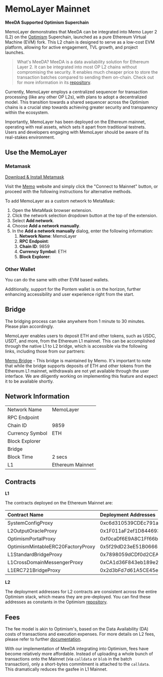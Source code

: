 # MemoLayer Mainnet

**MeeDA Supported Optimism Superchain**

MemoLayer demonstrates that MeeDA can be integrated into Memo Layer 2 (L2) on the [Optimism](https://optimism.io/) Superchain, launched as a pure Ethereum Virtual Machine (EVM) fork. This L2 chain is designed to serve as a low-cost EVM platform, allowing for active engagement, TVL growth, and project launches.

> What's MeeDA?
> MeeDA is a data availability solution for Ethereum Layer 2. It can be integrated into most OP L2 chains without compromising the security. It enables much cheaper price to store the transaction batches compared to sending them on-chain. Check out for more information in its [repository](https://github.com/memoio/meeda-docs).

Currently, MemoLayer employs a centralized sequencer for transaction processing (like any other OP L2s), with plans to adopt a decentralized model. This transition towards a shared sequencer across the Optimism chains is a crucial step towards achieving greater security and transparency within the ecosystem.

Importantly, MemoLayer has been deployed on the Ethereum mainnet, operating with real assets, which sets it apart from traditional testnets. Users and developers engaging with MemoLayer should be aware of its real-stakes environment.

## Use the MemoLayer

### Metamask

[Download & Install Metamask](https://metamask.io/)

Visit the [Memo](https://memolabs.org/) website and simply click the "Connect to Mainnet" button, or proceed with the following instructions for alternative methods.

To add MemoLayer as a custom network to MetaMask:

1. Open the MetaMask browser extension.
2. Click the network selection dropdown button at the top of the extension.
3. Select **Add network**.
4. Choose **Add a network manually**.
5. In the **Add a network manually** dialog, enter the following information:
    1. **Network Name**: MemoLayer
    2. **RPC Endpoint**:
    3. **Chain ID**: 9859
    4. **Currency Symbol**: ETH
    5. **Block Explorer**:

### Other Wallet

You can do the same with other EVM based wallets.

Additionally, support for the Pontem wallet is on the horizon, further enhancing accessibility and user experience right from the start.

## Bridge

The bridging process can take anywhere from 1 minute to 30 minutes. Please plan accordingly.

MemoLayer enables users to deposit ETH and other tokens, such as USDC, USDT, and more, from the Ethereum L1 mainnet. This can be accomplished through the native L1 to L2 bridge, which is accessible via the following links, including those from our partners:

[Memo Bridge]() - This bridge is maintained by Memo. It's important to note that while the bridge supports deposits of ETH and other tokens from the Ethereum L1 mainnet, withdrawals are not yet available through the user interface. We are diligently working on implementing this feature and expect it to be available shortly. 

## Network Information

<table>
  <tr>
    <td>Network Name</td>
    <td>MemoLayer</td>
  </tr>
  <tr>
    <td>RPC Endpoint</td>
    <td></td>
  </tr>
  <tr>
    <td>Chain ID</td>
    <td>9859</td>
  </tr>
  <tr>
    <td>Currency Symbol</td>
    <td>ETH</td>
  </tr>
  <tr>
    <td>Block Explorer</td>
    <td></td>
  </tr>
  <tr>
    <td>Bridge</td>
    <td></td>
  </tr>
  <tr>
    <td>Block Time</td>
    <td>2 secs</td>
  </tr>
  <tr>
    <td>L1</td>
    <td>Ethereum Mainnet</td>
  </tr>
</table>

## Contracts

**L1**

The contracts deployed on the Ethereum Mainnet are:

| Contract Name | Deployment Addresses |
| :--- | :--- |
| SystemConfigProxy | 0xc6d310539CDEc791a10Fdce9f08774B70cF7B07D |
| L2OutputOracleProxy | 0x1F011aF2ef1D8446938f4EF07fA262d33578e781 |
| OptimismPortalProxy | 0xf0caDf6E9A8C1Ff66b156e33A2CC65d061E7E2C8 |
| OptimismMintableERC20FactoryProxy | 0x5f29dD23eE51B0666A52588E54C0B895202334aD |
| L1StandardBridgeProxy | 0x7898059dCDf0d2CEA662aEa8914cb14921A57061 |
| L1CrossDomainMessengerProxy | 0xCA1d36F843eb189e25d4F2A6cc2B15D1456f956f |
| L1ERC721BridgeProxy | 0x2d3bFd7d61A5CE45e088331440C2545DDDd64907 |

**L2**

The deployment addresses for L2 contracts are consistent across the entire Optimism stack, which means they are pre-deployed. You can find these addresses as constants in the Optimism [repository](https://github.com/ethereum-optimism/optimism/blob/c87a469d7d679e8a4efbace56c3646b925bcc009/packages/core-utils/src/optimism/constants.ts#L11).

## Fees

The fee model is akin to Optimism's, based on the Data Availability (DA) costs of transactions and execution expenses. For more details on L2 fees, please refer to further [documentation](https://docs.optimism.io/stack/transactions/fees). 

With our implementation of MeeDA integrating into Optimism, fees have become relatively more affordable. Instead of uploading a whole bunch of transactions onto the Mainnet (via `calldata` or `blob` in the batch transaction), only a short-bytes commitment is attached to the `calldata`. This dramatically reduces the gasfee in L1 Mainnet.
